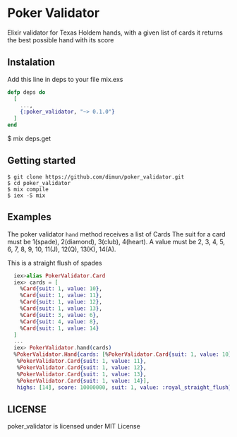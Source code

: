 # Poker Validator

Elixir validator for Texas Holdem hands, with a given list of cards it returns the best possible hand with its score

## Instalation

  Add this line in deps to your file mix.exs

  ```Elixir
  defp deps do
    [
      ...,
      {:poker_validator, "~> 0.1.0"}
    ]
  end
  ```

  $ mix deps.get
## Getting started

    $ git clone https://github.com/dimun/poker_validator.git
    $ cd poker_validator
    $ mix compile
    $ iex -S mix

## Examples
  The poker validator `hand` method receives a list of Cards
  The suit for a card must be 1(spade), 2(diamond), 3(club), 4(heart).
  A value must be 2, 3, 4, 5, 6, 7, 8, 9, 10, 11(J), 12(Q), 13(K), 14(A).

  This is a straight flush of spades
  ```Elixir
    iex>alias PokerValidator.Card
    iex> cards = [
      %Card{suit: 1, value: 10},
      %Card{suit: 1, value: 11},
      %Card{suit: 1, value: 12},
      %Card{suit: 1, value: 13},
      %Card{suit: 3, value: 6},
      %Card{suit: 4, value: 8},
      %Card{suit: 1, value: 14}
    ]
    ...
    iex> PokerValidator.hand(cards)
    %PokerValidator.Hand{cards: [%PokerValidator.Card{suit: 1, value: 10},
     %PokerValidator.Card{suit: 1, value: 11},
     %PokerValidator.Card{suit: 1, value: 12},
     %PokerValidator.Card{suit: 1, value: 13},
     %PokerValidator.Card{suit: 1, value: 14}],
     highs: [14], score: 10000000, suit: 1, value: :royal_straight_flush}
  ```

## LICENSE

poker_validator is licensed under MIT License

